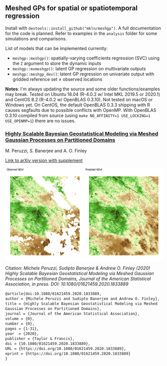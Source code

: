 ## Meshed GPs for spatial or spatiotemporal regression

Install with `devtools::install_github("mkln/meshgp")`. A full documentation for the code is planned. 
Refer to examples in the `analysis` folder for some simulations and comparisons.

List of models that can be implemented currently:

 - `meshgp::meshgp()`: spatially-varying coefficients regression (SVC) using the `Z` argument to store the dynamic inputs
 - `meshgp::mvmeshgp()`: latent GP regression on multivariate outputs
 - `meshgp::meshgp_dev()`: latent GP regression on univariate output with gridded reference set $\neq$ observed locations
 
**Notes**: I'm always updating the source and some older functions/examples may break. Tested on Ubuntu 18.04 (R-4.0.2 w/ Intel MKL 2019.5 or 2020.1) and CentOS 8.2 (R-4.0.2 w/ OpenBLAS 0.3.10). Not tested on macOS or Windows yet. On CentOS, the default OpenBLAS 0.3.3 shipping with R causes segfaults due to possible conflicts with OpenMP. With OpenBLAS 0.3.10 compiled from source (using `make NO_AFFINITY=1 USE_LOCKING=1 USE_OPENMP=1`) there are no issues.

### [Highly Scalable Bayesian Geostatistical Modeling via Meshed Gaussian Processes on Partitioned Domains](https://doi.org/10.1080/01621459.2020.1833889)
M. Peruzzi, S. Banerjee and A. O. Finley

[Link to arXiv version with supplement](https://arxiv.org/abs/2003.11208)


<img src="https://raw.githubusercontent.com/mkln/meshgp/master/figures/Figure_NDVI_predict.png" height=300 align=center>


Citation: *Michele Peruzzi, Sudipto Banerjee & Andrew O. Finley (2020) Highly Scalable Bayesian Geostatistical Modeling via Meshed Gaussian Processes on Partitioned Domains, Journal of the American Statistical Association, in press. DOI: 10.1080/01621459.2020.1833889* 

```
@article{doi:10.1080/01621459.2020.1833889,
author = {Michele Peruzzi and Sudipto Banerjee and Andrew O. Finley},
title = {Highly Scalable Bayesian Geostatistical Modeling via Meshed Gaussian Processes on Partitioned Domains},
journal = {Journal of the American Statistical Association},
volume = {0},
number = {0},
pages = {1-31},
year  = {2020},
publisher = {Taylor & Francis},
doi = {10.1080/01621459.2020.1833889},
URL = {https://doi.org/10.1080/01621459.2020.1833889},
eprint = {https://doi.org/10.1080/01621459.2020.1833889}
}
```